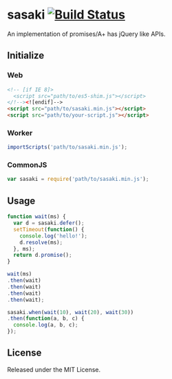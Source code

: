 # sasaki [![Build Status](https://secure.travis-ci.org/ukyo/sasaki.png?branch=master)](http://travis-ci.org/ukyo/sasaki)

An implementation of promises/A+ has jQuery like APIs.

## Initialize

### Web

```html
<!-- [if IE 8]>
  <script src="path/to/es5-shim.js"></script>
</!--><![endif]-->
<script src="path/to/sasaki.min.js"></script>
<script src="path/to/your-script.js"></script>
```

### Worker

```javascript
importScripts('path/to/sasaki.min.js');
```

### CommonJS

```javascript
var sasaki = require('path/to/sasaki.min.js');
```

## Usage

```javascript
function wait(ms) {
  var d = sasaki.defer();
  setTimeout(function() {
    console.log('hello!');
    d.resolve(ms);
  }, ms);
  return d.promise();
}

wait(ms)
.then(wait)
.then(wait)
.then(wait)
.then(wait);

sasaki.when(wait(10), wait(20), wait(30))
.then(function(a, b, c) {
  console.log(a, b, c);
});
```

## License

Released under the MIT License.
